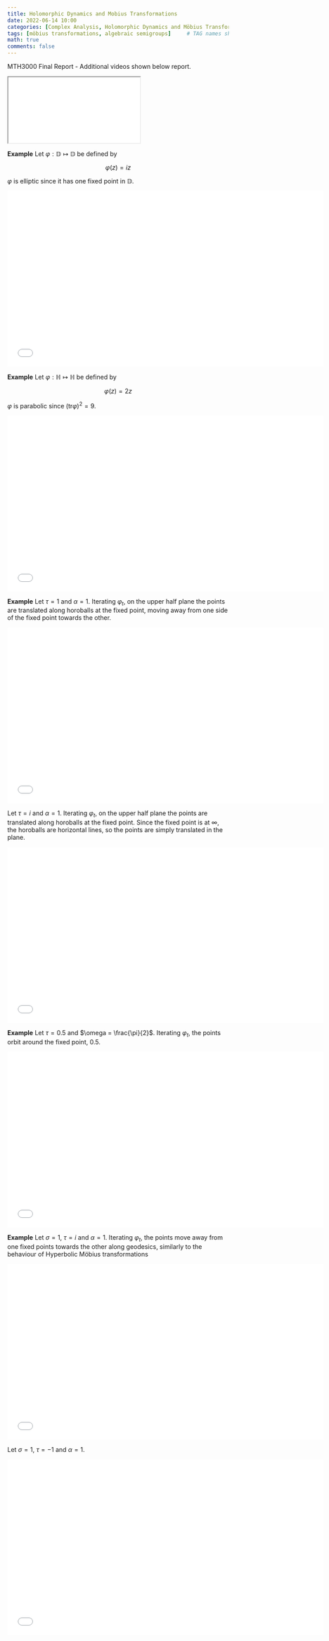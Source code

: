 ```yaml
---
title: Holomorphic Dynamics and Mobius Transformations
date: 2022-06-14 10:00
categories: [Complex Analysis, Holomorphic Dynamics and Möbius Transformations]
tags: [möbius transformations, algebraic semigroups]     # TAG names should always be lowercase
math: true
comments: false
---
```


[//]: <> (Convert Latex to Markdown, Add newlines to seperate equations)
[//]: <> (pandoc EulerIdentity.tex -o test1.md --mathml)

MTH3000 Final Report - Additional videos shown below report.

<object data='/assets/report/MTH3000_Report.pdf' type="application/pdf" width="100%" height="1080">
  <iframe
    src='/assets/report/MTH3000_Report.pdf'>
      <p>This browser does not support PDF!</p>
  </iframe>
</object>

**Example**
Let $\varphi : \mathbb{D} \mapsto \mathbb{D}$ be defined by

$$\varphi(z) = iz$$

$\varphi$ is elliptic since it has one fixed point in $\mathbb{D}$.

<iframe width=720 height=400 src="/assets/report/types/Elliptic,%20a%20=%200,%20t%20=%20pi%202.mp4" frameborder="0" allowfullscreen></iframe>

**Example**
Let $\varphi : \mathbb{H} \mapsto \mathbb{H}$ be defined by

$$\varphi(z) = 2z$$

$\varphi$ is parabolic since $(\text{tr} \varphi)^2 = 9$.

<iframe width=720 height=400 src="/assets/report/types/Hyperbolic,%20z%20=%202z.mp4" frameborder="0" allowfullscreen></iframe>

**Example**
Let $\tau = 1$ and $\alpha = 1$. Iterating $\varphi_t$, on the
upper half plane the points are translated along horoballs at the fixed
point, moving away from one side of the fixed point towards the other.

<iframe width=720 height=400 src="/assets/report/types/Parabolic%20-%20Tau%20-%201,%20Alpha%20-%201.mp4" frameborder="0" allowfullscreen></iframe>

Let $\tau = i$ and $\alpha = 1$. Iterating $\varphi_t$, on the upper
half plane the points are translated along horoballs at the fixed point.
Since the fixed point is at $\infty$, the horoballs are horizontal
lines, so the points are simply translated in the plane.

<iframe width=720 height=400 src="/assets/report/types/Parabolic%20-%20Tau%20-%20i,%20Alpha%20-%201.mp4" frameborder="0" allowfullscreen></iframe>

**Example**
Let $\tau = 0.5$ and $\omega = \frac{\pi}{2}$. Iterating $\varphi_t$,
the points orbit around the fixed point, $0.5$.

<iframe width=720 height=400 src="/assets/report/types/Elliptic%20-%20Tau%20-%200.5,%20Omega%20-%20pi%20%200.5.mp4" frameborder="0" allowfullscreen></iframe>

**Example**
Let $\sigma = 1$, $\tau = i$ and $\alpha = 1$. Iterating $\varphi_t$,
the points move away from one fixed points towards the other along
geodesics, similarly to the behaviour of Hyperbolic Möbius
transformations

<iframe width=720 height=400 src="/assets/report/types/Hyperbolic%20-%20Sigma%20-%200,%20Tau%20-%20i,%20Alpha%20-%201.mp4" frameborder="0" allowfullscreen></iframe>

Let $\sigma = 1$, $\tau = -1$ and $\alpha = 1$.

<iframe width=720 height=400 src="/assets/report/types/Hyperbolic%20-%20Sigma%20-%201,%20Tau%20-%20-1,%20Alpha%20-%201.mp4" frameborder="0" allowfullscreen></iframe>

